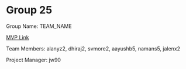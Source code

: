 # Group 25
Group Name: TEAM_NAME

[MVP Link](https://docs.google.com/document/d/1atdph9ePC976QONl5z4PJwrvlwxNqNgB3ZXG8LXPpFw/edit)

Team Members: alanyz2, dhiraj2, svmore2, aayushb5, namans5, jalenx2

Project Manager: jw90
